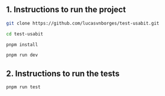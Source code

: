 ## 1. **Instructions to run the project**

```bash
git clone https://github.com/lucasvnborges/test-usabit.git
```

```bash
cd test-usabit
```

```bash
pnpm install
```

```bash
pnpm run dev
```

## 2. **Instructions to run the tests**

```bash
pnpm run test
```
